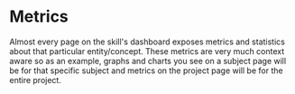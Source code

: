 # Metrics

Almost every page on the skill's dashboard exposes metrics and statistics about that particular entity/concept. 
These metrics are very much context aware so as an example, graphs and charts you see on a subject page will be for that specific subject and
metrics on the project page will be for the entire project. 
